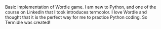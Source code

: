 Basic implementation of Wordle game.  I am new to Python, and one of the course 
on LinkedIn that I took introduces termcolor.  I love Wordle and thought that it
is the perfect way for me to practice Python coding.  So Termidle was created!
